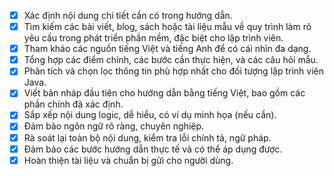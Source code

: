 *   [x] Xác định nội dung chi tiết cần có trong hướng dẫn.
*   [x] Tìm kiếm các bài viết, blog, sách hoặc tài liệu mẫu về quy trình làm rõ yêu cầu trong phát triển phần mềm, đặc biệt cho lập trình viên.
*   [x] Tham khảo các nguồn tiếng Việt và tiếng Anh để có cái nhìn đa dạng.
*   [x] Tổng hợp các điểm chính, các bước cần thực hiện, và các câu hỏi mẫu.
*   [x] Phân tích và chọn lọc thông tin phù hợp nhất cho đối tượng lập trình viên Java.
*   [x] Viết bản nháp đầu tiên cho hướng dẫn bằng tiếng Việt, bao gồm các phần chính đã xác định.
*   [x] Sắp xếp nội dung logic, dễ hiểu, có ví dụ minh họa (nếu cần).
*   [x] Đảm bảo ngôn ngữ rõ ràng, chuyên nghiệp.
*   [x] Rà soát lại toàn bộ nội dung, kiểm tra lỗi chính tả, ngữ pháp.
*   [x] Đảm bảo các bước hướng dẫn thực tế và có thể áp dụng được.
*   [x] Hoàn thiện tài liệu và chuẩn bị gửi cho người dùng.

